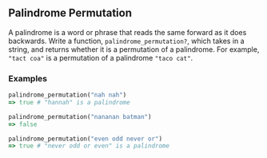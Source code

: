 ## Palindrome Permutation

A palindrome is a word or phrase that reads the same forward as it does backwards. Write a function, ```palindrome_permutation?```,  which takes in a string, and returns whether it is a permutation of a palindrome. For example, ```"tact coa"``` is a permutation of a palindrome ```"taco cat"```.

### Examples

```ruby
palindrome_permutation("nah nah")
=> true # "hannah" is a palindrome

palindrome_permutation("nananan batman")
=> false

palindrome_permutation("even odd never or")
=> true # "never odd or even" is a palindrome 
